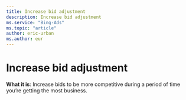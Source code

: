 ```yaml
---
title: Increase bid adjustment
description: Increase bid adjustment
ms.service: "Bing-Ads"
ms.topic: "article"
author: eric-urban
ms.author: eur
---
```


# Increase bid adjustment

**What it is**: Increase bids to be more competitive during a period of time you’re getting the most business.


